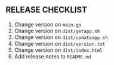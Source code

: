 ## RELEASE CHECKLIST


1. Change version on `main.go`
2. Change version on `dist/getapp.sh`
3. Change version on `dist/updateapp.sh`
4. Change version on `dist/version.txt`
5. Change version on `dist/index.html`
6. Add release notes to `README.md`
